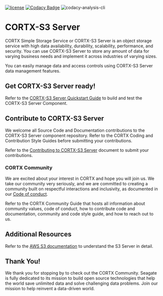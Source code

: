 [![ license](https://img.shields.io/badge/License-Apache%202.0-blue.svg)](https://github.com/Seagate/EOS-Sandbox/blob/master/LICENSE) 
[![Codacy Badge](https://app.codacy.com/project/badge/Grade/126c12088f864210931bd550f53e8001)](https://www.codacy.com?utm_source=github.com&amp;utm_medium=referral&amp;utm_content=Seagate/cortx-s3server&amp;utm_campaign=Badge_Grade)
![codacy-analysis-cli](https://github.com/Seagate/EOS-Sandbox/workflows/codacy-analysis-cli/badge.svg)

# CORTX-S3 Server

CORTX Simple Storage Service or CORTX-S3 Server is an object storage service with high data availability, durability, scalability, performance, and security. You can use CORTX-S3 Server to store any amount of data for varying business needs and implement it across industries of varying sizes. 

You can easily manage data and access controls using CORTX-S3 Server data management features.

## Get CORTX-S3 Server ready! 

Refer to the [CORTX-S3 Server Quickstart Guide](CORTX-S3%20%Server%20%Quick%20%Start%20%Guide.md) to build and test the CORTX-S3 Server Component.

## Contribute to CORTX-S3 Server

We welcome all Source Code and Documentation contributions to the CORTX-S3 Server component repository. Refer to the CORTX Coding <Link placeholder> and Contribution Style Guides <Link placeholder> before submitting your contributions.

Refer to the [Contributing to CORTX-S3 Server](ContributingToCortxS3.md) document to submit your contributions.

### CORTX Community

We are excited about your interest in CORTX and hope you will join us. We take our community very seriously, and we are committed to creating a community built on respectful interactions and inclusivity, as documented in our [Code of conduct](CODE_OF_CONDUCT.md).

Refer to the CORTX Community Guide <link placeholder> that hosts all information about community values, code of conduct, how to contribute code and documentation, community and code style guide, and how to reach out to us.

## Additional Resources

Refer to the [AWS S3 documentation](https://docs.aws.amazon.com/AmazonS3/latest/dev/Introduction.html) to understand the S3 Server in detail.

## Thank You!

We thank you for stopping by to check out the CORTX Community. Seagate is fully dedicated to its mission to build open source technologies that help the world save unlimited data and solve challenging data problems. Join our mission to help reinvent a data-driven world.
